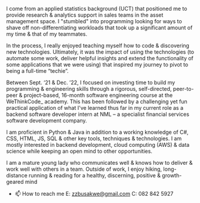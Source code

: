 I come from an applied statistics background (UCT) that positioned me to provide research & analytics support in sales teams in the asset management space. I "stumbled" into programming looking for ways to shave off non-differentiating workloads that took up a significant amount of my time & that of my teammates.

In the process, I really enjoyed teaching myself how to code & discovering new technologies. Ultimately, it was the impact of using the technologies (to automate some work, deliver helpful insights and extend the functionality of some applications that we were using) that inspired my journey to pivot to being a full-time “techie”.

Between Sept. ‘21 & Dec. ’22, I focused on investing time to build my programming & engineering skills through a rigorous, self-directed, peer-to-peer & project-based, 16-month software engineering course at the WeThinkCode_ academy. This has been followed by a challenging yet fun practical application of what I've learned thus far in my current role as a backend software developer intern at NML – a specialist financial services software development company.

I am proficient in Python & Java in addition to a working knowledge of C#, CSS, HTML, JS, SQL & other key tools, techniques & technologies. I am mostly interested in backend development, cloud computing (AWS) & data science while keeping an open mind to other opportunities.

I am a mature young lady who communicates well & knows how to deliver & work well with others in a team. Outside of work, I enjoy hiking, long-distance running & reading for a healthy, discerning, positive & growth-geared mind

- 📫 How to reach me E: zzbusakwe@gmail.com   C: 082 842 5927

<!---
ziziphobusakwe/ziziphobusakwe is a ✨ special ✨ repository because its `README.md` (this file) appears on your GitHub profile.
You can click the Preview link to take a look at your changes.
--->
